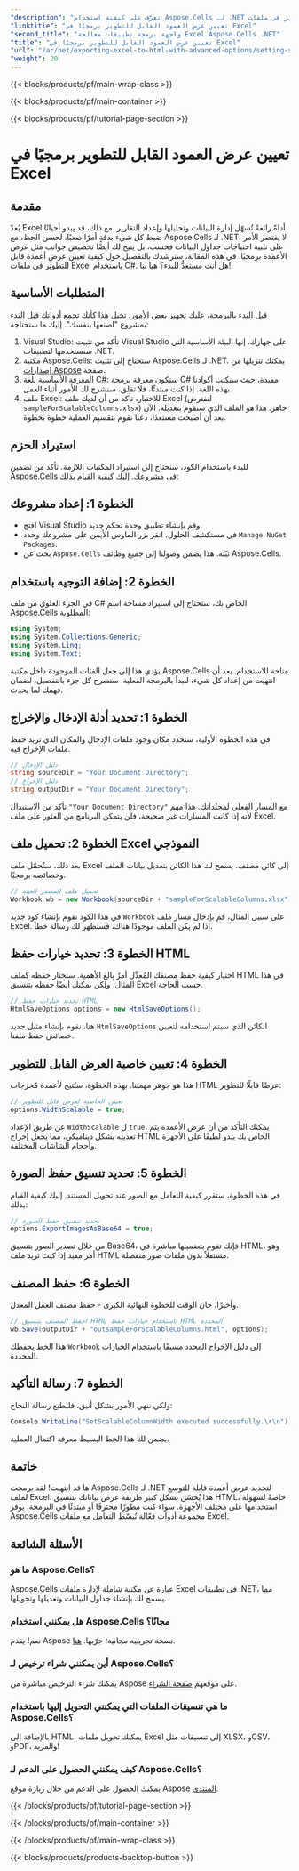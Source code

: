 ```yaml
---
"description": "تعرّف على كيفية استخدام Aspose.Cells لـ .NET لتعيين عرض أعمدة قابل للتطوير في ملفات Excel برمجيًا. مثالي لعرض البيانات بكفاءة."
"linktitle": "تعيين عرض العمود القابل للتطوير برمجيًا في Excel"
"second_title": "واجهة برمجة تطبيقات معالجة Excel Aspose.Cells .NET"
"title": "تعيين عرض العمود القابل للتطوير برمجيًا في Excel"
"url": "/ar/net/exporting-excel-to-html-with-advanced-options/setting-scalable-column-width/"
"weight": 20
---
```


{{< blocks/products/pf/main-wrap-class >}}

{{< blocks/products/pf/main-container >}}

{{< blocks/products/pf/tutorial-page-section >}}

# تعيين عرض العمود القابل للتطوير برمجيًا في Excel

## مقدمة
يُعدّ Excel أداةً رائعةً تُسهّل إدارة البيانات وتحليلها وإعداد التقارير. مع ذلك، قد يبدو أحيانًا ضبط كل شيء بدقةٍ أمرًا صعبًا. لحسن الحظ، مع Aspose.Cells لـ .NET، لا يقتصر الأمر على تلبية احتياجات جداول البيانات فحسب، بل يتيح لك أيضًا تخصيص جوانب مثل عرض الأعمدة برمجيًا. في هذه المقالة، سنرشدك بالتفصيل حول كيفية تعيين عرض أعمدة قابل للتطوير في ملفات Excel باستخدام C#. هل أنت مستعدٌّ للبدء؟ هيا بنا!
## المتطلبات الأساسية
قبل البدء بالبرمجة، عليك تجهيز بعض الأمور. تخيل هذا كأنك تجمع أدواتك قبل البدء بمشروع "اصنعها بنفسك". إليك ما ستحتاجه:
1. Visual Studio: تأكد من تثبيت Visual Studio على جهازك. إنها البيئة الأساسية التي سنستخدمها لتطبيقات .NET.
2. مكتبة Aspose.Cells: ستحتاج إلى تثبيت Aspose.Cells لـ .NET. يمكنك تنزيلها من [إصدارات Aspose](https://releases.aspose.com/cells/net/) صفحة. 
3. المعرفة الأساسية بلغة C#: ستكون معرفة برمجة C# مفيدة، حيث سنكتب أكوادنا بهذه اللغة. إذا كنت مبتدئًا، فلا تقلق، سنشرح لك الأمور أثناء العمل.
4. ملف Excel: للاختبار، تأكد من أن لديك ملف Excel (لنفترض `sampleForScalableColumns.xlsx`) جاهز. هذا هو الملف الذي سنقوم بتعديله.
الآن بعد أن أصبحت مستعدًا، دعنا نقوم بتقسيم العملية خطوة بخطوة.
## استيراد الحزم
للبدء باستخدام الكود، سنحتاج إلى استيراد المكتبات اللازمة. تأكد من تضمين Aspose.Cells في مشروعك. إليك كيفية القيام بذلك:
## الخطوة 1: إعداد مشروعك
- افتح Visual Studio وقم بإنشاء تطبيق وحدة تحكم جديد.
- في مستكشف الحلول، انقر بزر الماوس الأيمن على مشروعك وحدد `Manage NuGet Packages`.
- بحث عن `Aspose.Cells` ثبّته. هذا يضمن وصولنا إلى جميع وظائف Aspose.Cells.
## الخطوة 2: إضافة التوجيه باستخدام
في الجزء العلوي من ملف C# الخاص بك، ستحتاج إلى استيراد مساحة اسم Aspose.Cells المطلوبة:
```csharp
using System;
using System.Collections.Generic;
using System.Linq;
using System.Text;
```
يؤدي هذا إلى جعل الفئات الموجودة داخل مكتبة Aspose.Cells متاحة للاستخدام.
بعد أن انتهيت من إعداد كل شيء، لنبدأ بالبرمجة الفعلية. سنشرح كل جزء بالتفصيل، لضمان فهمك لما يحدث.
## الخطوة 1: تحديد أدلة الإدخال والإخراج
في هذه الخطوة الأولية، ستحدد مكان وجود ملفات الإدخال والمكان الذي تريد حفظ ملفات الإخراج فيه. 
```csharp
// دليل الإدخال
string sourceDir = "Your Document Directory"; 
// دليل الإخراج
string outputDir = "Your Document Directory"; 
```
تأكد من الاستبدال `"Your Document Directory"` مع المسار الفعلي لمجلداتك. هذا مهم لأنه إذا كانت المسارات غير صحيحة، فلن يتمكن البرنامج من العثور على ملف Excel.
## الخطوة 2: تحميل ملف Excel النموذجي
بعد ذلك، ستُحمّل ملف Excel إلى كائن مصنف. يسمح لك هذا الكائن بتعديل بيانات الملف وخصائصه برمجيًا.
```csharp
// تحميل ملف المصدر العينة
Workbook wb = new Workbook(sourceDir + "sampleForScalableColumns.xlsx");
```
في هذا الكود نقوم بإنشاء كود جديد `Workbook` على سبيل المثال، قم بإدخال مسار ملف Excel. إذا لم يكن الملف موجودًا هناك، فستظهر لك رسالة خطأ.
## الخطوة 3: تحديد خيارات حفظ HTML
اختيار كيفية حفظ مصنفك المُعدَّل أمرٌ بالغ الأهمية. سنختار حفظه كملف HTML في هذا المثال، ولكن يمكنك أيضًا حفظه بتنسيق Excel حسب الحاجة.
```csharp
// تحديد خيارات حفظ HTML
HtmlSaveOptions options = new HtmlSaveOptions();
```
هنا، نقوم بإنشاء مثيل جديد `HtmlSaveOptions` الكائن الذي سيتم استخدامه لتعيين خصائص حفظ ملفنا.
## الخطوة 4: تعيين خاصية العرض القابل للتطوير
هذا هو جوهر مهمتنا. بهذه الخطوة، ستُتيح لأعمدة مُخرَجات HTML عرضًا قابلًا للتطوير:
```csharp
// تعيين الخاصية لعرض قابل للتطوير
options.WidthScalable = true;
```
عن طريق الإعداد `WidthScalable` ل `true`، يمكنك التأكد من أن عرض الأعمدة يتم تعديله بشكل ديناميكي، مما يجعل إخراج HTML الخاص بك يبدو لطيفًا على الأجهزة وأحجام الشاشات المختلفة.
## الخطوة 5: تحديد تنسيق حفظ الصورة 
في هذه الخطوة، ستقرر كيفية التعامل مع الصور عند تحويل المستند. إليك كيفية القيام بذلك:
```csharp
// تحديد تنسيق حفظ الصورة
options.ExportImagesAsBase64 = true;
```
من خلال تصدير الصور بتنسيق Base64، فإنك تقوم بتضمينها مباشرة في HTML، وهو أمر مفيد إذا كنت تريد ملف HTML مستقلاً بدون ملفات صور منفصلة.
## الخطوة 6: حفظ المصنف 
وأخيرًا، حان الوقت للخطوة النهائية الكبرى - حفظ مصنف العمل المعدل. 
```csharp
// احفظ المصنف بتنسيق HTML باستخدام خيارات حفظ HTML المحددة
wb.Save(outputDir + "outsampleForScalableColumns.html", options);
```
هذا الخط يحفظك `Workbook` إلى دليل الإخراج المحدد مسبقًا باستخدام الخيارات المحددة. 
## الخطوة 7: رسالة التأكيد
ولكي ننهي الأمور بشكل أنيق، فلنطبع رسالة النجاح:
```csharp
Console.WriteLine("SetScalableColumnWidth executed successfully.\r\n");
```
يضمن لك هذا الخط البسيط معرفة اكتمال العملية.
## خاتمة
ها قد انتهيت! لقد برمجت Aspose.Cells لـ .NET لتحديد عرض أعمدة قابلة للتوسع لملف Excel. هذا يُحسّن بشكل كبير طريقة عرض بياناتك بتنسيق HTML، خاصةً لسهولة استخدامها على مختلف الأجهزة. سواء كنت مطورًا محترفًا أو مبتدئًا في البرمجة، يوفر Aspose.Cells مجموعة أدوات فعّالة تُبسّط التعامل مع ملفات Excel.
## الأسئلة الشائعة
### ما هو Aspose.Cells؟
Aspose.Cells عبارة عن مكتبة شاملة لإدارة ملفات Excel في تطبيقات .NET، مما يسمح لك بإنشاء جداول البيانات وتعديلها وتحويلها.
### هل يمكنني استخدام Aspose.Cells مجانًا؟
نعم! يقدم Aspose نسخة تجريبية مجانية؛ جرّبها. [هنا](https://releases.aspose.com/).
### أين يمكنني شراء ترخيص لـ Aspose.Cells؟
يمكنك شراء الترخيص مباشرة من Aspose على موقعهم [صفحة الشراء](https://purchase.aspose.com/buy).
### ما هي تنسيقات الملفات التي يمكنني التحويل إليها باستخدام Aspose.Cells؟
بالإضافة إلى HTML، يمكنك تحويل ملفات Excel إلى تنسيقات مثل XLSX، وCSV، وPDF، والمزيد!
### كيف يمكنني الحصول على الدعم لـ Aspose.Cells؟
يمكنك الحصول على الدعم من خلال زيارة موقع Aspose [المنتدى](https://forum.aspose.com/c/cells/9).

{{< /blocks/products/pf/tutorial-page-section >}}

{{< /blocks/products/pf/main-container >}}

{{< /blocks/products/pf/main-wrap-class >}}

{{< blocks/products/products-backtop-button >}}